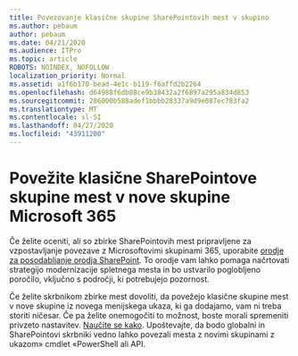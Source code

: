 ```yaml
---
title: Povezovanje klasične skupine SharePointovih mest v skupino
ms.author: pebaum
author: pebaum
ms.date: 04/21/2020
ms.audience: ITPro
ms.topic: article
ROBOTS: NOINDEX, NOFOLLOW
localization_priority: Normal
ms.assetid: a1f6b170-bead-4e1c-b119-f6affd2b2264
ms.openlocfilehash: d64988f6db08ce9b38432a2f6897a295a834d853
ms.sourcegitcommit: 286000b588adef1bbbb28337a9d9e087ec783fa2
ms.translationtype: MT
ms.contentlocale: sl-SI
ms.lasthandoff: 04/27/2020
ms.locfileid: "43911200"
---
```

# <a name="connect-classic-sharepoint-team-sites-to-new-microsoft-365-groups"></a>Povežite klasične SharePointove skupine mest v nove skupine Microsoft 365

Če želite oceniti, ali so zbirke SharePointovih mest pripravljene za vzpostavljanje povezave z Microsoftovimi skupinami 365, uporabite [orodje za posodabljanje orodja SharePoint](https://go.microsoft.com/fwlink/?linkid=873066). To orodje vam lahko pomaga načrtovati strategijo modernizacije spletnega mesta in bo ustvarilo poglobljeno poročilo, vključno s področji, ki potrebujejo pozornost.
  
Če želite skrbnikom zbirke mest dovoliti, da povežejo klasične skupine mest v nove skupine iz novega menijskega ukaza, ki ga dodajamo, vam ni treba storiti ničesar. Če pa želite onemogočiti to možnost, boste morali spremeniti privzeto nastavitev. [Naučite se kako](https://go.microsoft.com/fwlink/?linkid=2004316). Upoštevajte, da bodo globalni in SharePointovi skrbniki vedno lahko povezali mesta z novimi skupinami z ukazom» cmdlet «PowerShell ali API.
  

